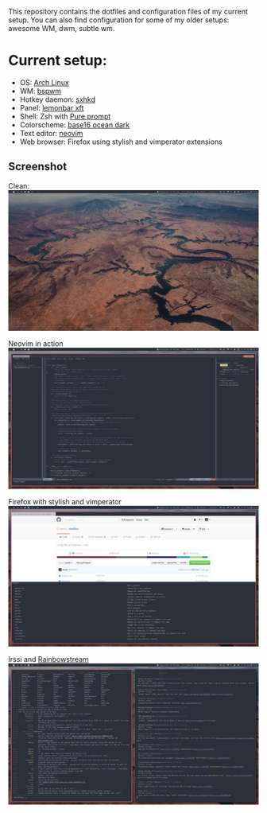 This repository contains the dotfiles and configuration files of my current setup. You can also find configuration for some of my older setups: awesome WM, dwm, subtle wm.

# Current setup:

* OS: [Arch Linux](http://www.archlinux.org)
* WM: [bspwm](https://github.com/baskerville/bspwm)
* Hotkey daemon: [sxhkd](https://github.com/baskerville/sxhkd)
* Panel: [lemonbar xft](https://github.com/krypt-n/bar)
* Shell: Zsh with [Pure prompt](https://github.com/sindresorhus/pure)
* Colorscheme: [base16 ocean dark](https://github.com/chriskempson/base16)
* Text editor: [neovim](https://github.com/neovim/neovim)
* Web browser: Firefox using stylish and vimperator extensions

## Screenshot

Clean:
![clean screenshot](clean.png)

Neovim in action
![neovim](vim.png)

Firefox with stylish and vimperator
![firefox](firefox.png)

Irssi and [Rainbowstream](https://github.com/DTVD/rainbowstreaml)
![social](social.png)
